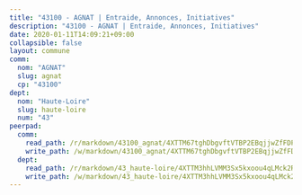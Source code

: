 ```yaml
---
title: "43100 - AGNAT | Entraide, Annonces, Initiatives"
description: "43100 - AGNAT | Entraide, Annonces, Initiatives"
date: 2020-01-11T14:09:21+09:00
collapsible: false
layout: commune
comm:
  nom: "AGNAT"
  slug: agnat
  cp: "43100"
dept:
  nom: "Haute-Loire"
  slug: haute-loire
  num: "43"
peerpad:
  comm:
    read_path: /r/markdown/43100_agnat/4XTTM67tghDbgvftVTBP2EBqjjwZfFDPtvP1raTDJvwQ4N5HJ
    write_path: /w/markdown/43100_agnat/4XTTM67tghDbgvftVTBP2EBqjjwZfFDPtvP1raTDJvwQ4N5HJ-K3TgUbA23DxmASBKtySEcLqY77knf9X3JaidwpeDYVS5yrnVeNXMEwqLBsos79ak3auhXLgQHPmrzp6ZQbVp1s2w7FHihimyC5LYXUXQCkN8gEjykgwP2H2itJ83QL2VgSwT1Wyv
  dept:
    read_path: /r/markdown/43_haute-loire/4XTTM3hhLVMM3Sx5kxoou4qLMck2RjGiJF8bjxPuKy3VyRdWX
    write_path: /w/markdown/43_haute-loire/4XTTM3hhLVMM3Sx5kxoou4qLMck2RjGiJF8bjxPuKy3VyRdWX-K3TgTnndWXCUw13Pw3gJoEo9qHUCGXZ4frH2coLZWWDcoWKo22cU2VNENpi117F5bi6bu3WHMPd2VTrETU2R5owQhCBrUQgvCKerk4NqeDhN66egG9mHY8CCfEckbCp9SecEdL6b
---
```


